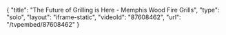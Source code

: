 {
    "title": "The Future of Grilling is Here - Memphis Wood Fire Grills",
    "type": "solo",
    "layout": "iframe-static",
    "videoId": "87608462",
    "url": "\/tvpembed\/87608462"
}